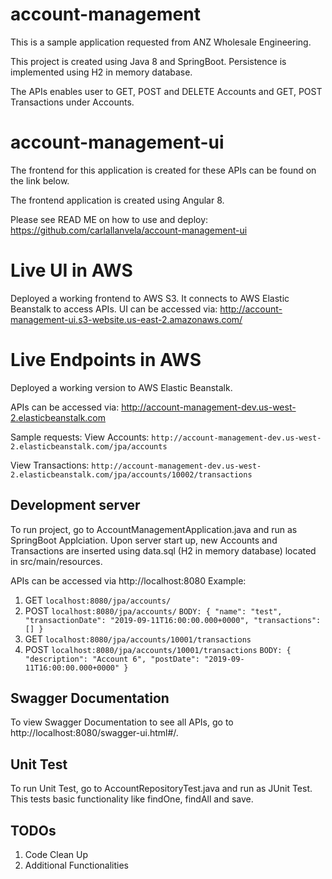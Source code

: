 # account-management

This is a sample application requested from ANZ Wholesale Engineering. 

This project is created using Java 8 and SpringBoot. Persistence is implemented using H2 in memory database.

The APIs enables user to GET, POST and DELETE Accounts and GET, POST Transactions under Accounts.

# account-management-ui

The frontend for this application is created for these APIs can be found on the link below. 

The frontend application is created using Angular 8.

Please see READ ME on how to use and deploy:
https://github.com/carlallanvela/account-management-ui

# Live UI in AWS

Deployed a working frontend to AWS S3. It connects to AWS Elastic Beanstalk to access APIs. UI can be accessed via: 
http://account-management-ui.s3-website.us-east-2.amazonaws.com/

# Live Endpoints in AWS

Deployed a working version to AWS Elastic Beanstalk. 

APIs can be accessed via: 
http://account-management-dev.us-west-2.elasticbeanstalk.com

Sample requests:
View Accounts:
`http://account-management-dev.us-west-2.elasticbeanstalk.com/jpa/accounts`

View Transactions:
`http://account-management-dev.us-west-2.elasticbeanstalk.com/jpa/accounts/10002/transactions`

## Development server

To run project, go to AccountManagementApplication.java and run as SpringBoot Applciation. Upon server start  up, new Accounts and Transactions are inserted using data.sql (H2 in memory database) located in src/main/resources.

APIs can be accessed via http://localhost:8080
Example:
1) GET `localhost:8080/jpa/accounts/`
2) POST `localhost:8080/jpa/accounts/`
`BODY:
{
    "name": "test",
    "transactionDate": "2019-09-11T16:00:00.000+0000",
    "transactions": []
}`
3) GET `localhost:8080/jpa/accounts/10001/transactions`
4) POST `localhost:8080/jpa/accounts/10001/transactions`
`BODY:
{
    "description": "Account 6",
    "postDate": "2019-09-11T16:00:00.000+0000"
}`

## Swagger Documentation

To view Swagger Documentation to see all APIs, go to http://localhost:8080/swagger-ui.html#/.

## Unit Test

To run Unit Test, go to AccountRepositoryTest.java and run as JUnit Test. This tests basic functionality like findOne, findAll and save.

## TODOs
1) Code Clean Up
2) Additional Functionalities
